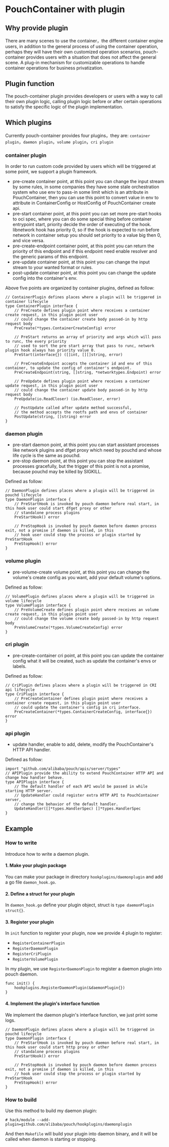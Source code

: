 # PouchContainer with plugin

## Why provide plugin

There are many scenes to use the container，the different container engine users, in addition to the general process of using the container operation, perhaps they will have their own customized operation scenarios, pouch-container provides users with a situation that does not affect the general scene. A plug-in mechanism for customizable operations to handle container operations for business privatization.

## Plugin function

The pouch-container plugin provides developers or users with a way to call their own plugin logic, calling plugin logic before or after certain operations to satisfy the specific logic of the plugin implementation.

## Which plugins

Currently pouch-container provides four plugins，they are: `container plugin`，`daemon plugin`，`volume plugin`，`cri plugin`

### container plugin

In order to run custom code provided by users which will be triggered at some point, we support a plugin framework.

* pre-create container point, at this point you can change the input stream by some rules, in some companies they have some stale orchestration system who use env to pass-in some limit which is an attribute in PouchContainer, then you can use this point to convert value in env to attribute in ContainerConfig or HostConfig of PouchContainer create api.
* pre-start container point, at this point you can set more pre-start hooks to oci spec, where you can do some special thing before container entrypoint start, priority decide the order of executing of the hook. libnetwork hook has priority 0, so if the hook is expected to run before network in container setup you should set priority to a value big then 0, and vice versa.
* pre-create-endpoint container point, at this point you can return the priority of this endpoint and if this endpoint need enable resolver and the generic params of this endpoint.
* pre-update container point, at this point you can change the input stream to your wanted format or rules.
* post-update container point, at this point you can change the update config into the container's env.

Above five points are organized by container plugins, defined as follow:

```
// ContainerPlugin defines places where a plugin will be triggered in container lifecycle
type ContainerPlugin interface {
	// PreCreate defines plugin point where receives a container create request, in this plugin point user
	// could change the container create body passed-in by http request body
	PreCreate(*types.ContainerCreateConfig) error

	// PreStart returns an array of priority and args which will pass to runc, the every priority
	// used to sort the pre start array that pass to runc, network plugin hook always has priority value 0.
	PreStart(interface{}) ([]int, [][]string, error)

	// PreCreateEndpoint accepts the container id and env of this container, to update the config of container's endpoint.
	PreCreateEndpoint(string, []string, *networktypes.Endpoint) error

	// PreUpdate defines plugin point where receives a container update request, in this plugin point user
	// could change the container update body passed-in by http request body
	PreUpdate(io.ReadCloser) (io.ReadCloser, error)

	// PostUpdate called after update method successful,
	// the method accepts the rootfs path and envs of container
	PostUpdate(string, []string) error
}
```

### daemon plugin

* pre-start daemon point, at this point you can start assistant processes like network plugins and dfget proxy which need by pouchd and whose life cycle is the same as pouchd.
* pre-stop daemon point, at this point you can stop the assistant processes gracefully, but the trigger of this point is not a promise, because pouchd may be killed by SIGKILL.

Defined as follow:

```
// DaemonPlugin defines places where a plugin will be triggered in pouchd lifecycle
type DaemonPlugin interface {
	// PreStartHook is invoked by pouch daemon before real start, in this hook user could start dfget proxy or other
	// standalone process plugins
	PreStartHook() error

	// PreStopHook is invoked by pouch daemon before daemon process exit, not a promise if daemon is killed, in this
	// hook user could stop the process or plugin started by PreStartHook
	PreStopHook() error
}
```

### volume plugin

* pre-volume-create volume point, at this point you can change the volume's create config as you want, add your default volume's options.

Defined as follow:

```
// VolumePlugin defines places where a plugin will be triggered in volume lifecycle
type VolumePlugin interface {
	// PreVolumeCreate defines plugin point where receives an volume create request, in this plugin point user
	// could change the volume create body passed-in by http request body
	PreVolumeCreate(*types.VolumeCreateConfig) error
}
```

### cri plugin

* pre-create-container cri point, at this point you can update the container config what it will be created, such as update the container's envs or labels.

Defined as follow:

```
// CriPlugin defines places where a plugin will be triggered in CRI api lifecycle
type CriPlugin interface {
	// PreCreateContainer defines plugin point where receives a container create request, in this plugin point user
	// could update the container's config in cri interface.
	PreCreateContainer(*types.ContainerCreateConfig, interface{}) error
}
```

### api plugin

* update handler, enable to add, delete, modify the PouchContainer's HTTP API handler.

Defined as follow:

```
import "github.com/alibaba/pouch/apis/server/types"
// APIPlugin provide the ability to extend PouchContainer HTTP API and change how handler behave.
type APIPlugin interface {
	// The default handler of each API would be passed in while starting HTTP server.
	// UpdateHandler could register extra HTTP API to PouchContainer server,
	// change the behavior of the default handler.
	UpdateHandler([]*types.HandlerSpec) []*types.HandlerSpec
}
```

## Example

### How to write

Introduce how to write a daemon plugin.

#### 1. Make your plugin package

You can make your package in directory `hookplugins/daemonplugin` and add a go file `daemon_hook.go`.

#### 2. Define a struct for your plugin

In `daemon_hook.go` define your plugin object, struct is `type daemonPlugin struct{}`.

#### 3. Register your plugin

In `init` function to register your plugin, now we provide 4 plugin to register:

* `RegisterContainerPlugin`
* `RegisterDaemonPlugin`
* `RegisterCriPlugin`
* `RegisterVolumePlugin`

In my plugin, we use `RegisterDaemonPlugin` to register a daemon plugin into pouch daemon.

```
func init() {
	hookplugins.RegisterDaemonPlugin(&daemonPlugin{})
}
```

#### 4. Implement the plugin's interface function

We implement the daemon plugin's interface function, we just print some logs.

```
// DaemonPlugin defines places where a plugin will be triggered in pouchd lifecycle
type DaemonPlugin interface {
	// PreStartHook is invoked by pouch daemon before real start, in this hook user could start http proxy or other
    // standalone process plugins
	PreStartHook() error

	// PreStopHook is invoked by pouch daemon before daemon process exit, not a promise if daemon is killed, in this
	// hook user could stop the process or plugin started by PreStartHook
	PreStopHook() error
}
```

### How to build

Use this method to build my daemon plugin:

```
# hack/module --add-plugin=github.com/alibaba/pouch/hookplugins/daemonplugin
```

And then `Makefile` will build your plugin into daemon binary, and it will be called when daemon is starting or stopping.
